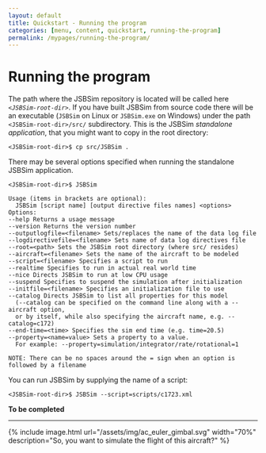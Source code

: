 ```yaml
---
layout: default
title: Quickstart - Running the program
categories: [menu, content, quickstart, running-the-program]
permalink: /mypages/running-the-program/
---
```


# Running the program

The path where the JSBSim repository is located will be called here *`<JSBSim-root-dir>`*. If you have built JSBSim from source code there will be an executable (`JSBSim` on Linux or `JSBSim.exe` on Windows) under the path `<JSBSim-root-dir>/src/` subdirectory. This is the JSBSim *standalone application*, that you might want to copy in the root directory:

```
<JSBSim-root-dir>$ cp src/JSBSim .
```

There may be several options specified when running the standalone JSBSim application.

```
<JSBSim-root-dir>$ JSBSim

Usage (items in brackets are optional):
  JSBSim [script name] [output directive files names] <options>
Options:
--help Returns a usage message
--version Returns the version number
--outputlogfile=<filename> Sets/replaces the name of the data log file
--logdirectivefile=<filename> Sets name of data log directives file
--root=<path> Sets the JSBSim root directory (where src/ resides)
--aircraft=<filename> Sets the name of the aircraft to be modeled
--script=<filename> Specifies a script to run
--realtime Specifies to run in actual real world time
--nice Directs JSBSim to run at low CPU usage
--suspend Specifies to suspend the simulation after initialization
--initfile=<filename> Specifies an initialization file to use
--catalog Directs JSBSim to list all properties for this model
  (--catalog can be specified on the command line along with a --aircraft option,
  or by itself, while also specifying the aircraft name, e.g. --catalog=c172)
--end-time=<time> Specifies the sim end time (e.g. time=20.5)
--property=<name=value> Sets a property to a value.
  For example: --property=simulation/integrator/rate/rotational=1

NOTE: There can be no spaces around the = sign when an option is followed by a filename
```

You can run JSBSim by supplying the name of a script:

```
<JSBSim-root-dir>$ JSBSim --script=scripts/c1723.xml
```

**To be completed**

---

{% include image.html
  url="/assets/img/ac_euler_gimbal.svg"
  width="70%"
  description="So, you want to simulate the flight of this aircraft?"
  %}
